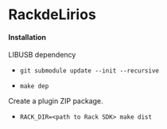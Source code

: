 # RackdeLirios

#### Installation

LIBUSB dependency

* ```git submodule update --init --recursive```

* ```make dep```

Create a plugin ZIP package.

* ```RACK_DIR=<path to Rack SDK> make dist```